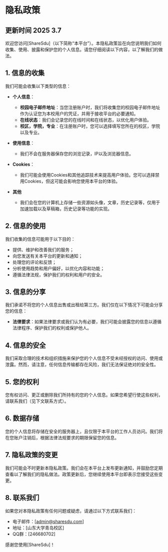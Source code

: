 # 隐私政策

## 更新时间 2025 3.7

欢迎您访问[ShareSdu]（以下简称“本平台”）。本隐私政策旨在向您说明我们如何收集、使用、披露和保护您的个人信息。请您仔细阅读以下内容，以了解我们的做法。

## 1. 信息的收集

我们可能会收集以下类型的信息：

- **个人信息**：
  - **校园电子邮件地址**：当您注册账户时，我们将收集您的校园电子邮件地址作为认证您为本校用户的凭证，并用于接收平台的必要通知。  
  - **在线状态**：我们会记录您的在线时间和在线状态，以优化用户体验。
  - **校区，学院，专业**：在注册账户时，您可以选择填写您所在的校区，学院以及专业。    
- **使用信息**：
  - 我们不会在服务器保存您的浏览记录，IP以及浏览器信息。  

- **Cookies**：
  - 我们可能会使用Cookies和其他追踪技术来提高用户体验。您可以选择禁用Cookies，但这可能会影响您使用本平台的体验。

- **其他**
  - 我们会在您的计算机上存储一些资源如头像，文章，历史记录等，仅用于加速加载以及草稿箱，历史记录等功能的实现。

## 2. 信息的使用

我们收集的信息可能用于以下目的：

- 提供、维护和改善我们的服务；
- 向您发送有关本平台的更新和通知；
- 处理您的评论和反馈；
- 分析使用趋势和用户偏好，以优化内容和功能；
- 遵循法律法规，保护我们的权利和用户的安全。

## 3. 信息的分享

我们承诺不将您的个人信息出售或出租给第三方。我们仅在以下情况下可能会分享您的信息：

- **法律要求**：如果法律要求或我们认为有必要，我们可能会披露您的信息以遵循法律程序、保护我们的权利或保护他人。

## 4. 信息的安全

我们采取合理的技术和组织措施来保护您的个人信息不受未经授权的访问、使用或泄露。然而，请注意，任何信息传输都存在风险，我们无法保证绝对的安全性。

## 5. 您的权利

您有权访问、更正或删除我们所持有的您的个人信息。如果您希望行使这些权利，请联系我们（见下文联系方式）。

## 6. 数据存储

您的个人信息将存储在安全的服务器上，且仅限于本平台的工作人员访问。我们将在您账户注销后，根据法律法规要求的期限保留您的信息。

## 7. 隐私政策的变更

我们可能会不时更新本隐私政策。我们会在本平台上发布更新通知，并鼓励您定期查看以了解我们的隐私做法。政策更新后，您继续使用本平台即表示您接受这些变更。

## 8. 联系我们

如果您对本隐私政策有任何问题或疑虑，请通过以下方式联系我们：

- 电子邮件：[admin@sharesdu.com]
- 地址：[山东大学青岛校区]
- QQ群：[246680702]  

感谢您使用[ShareSdu]！
